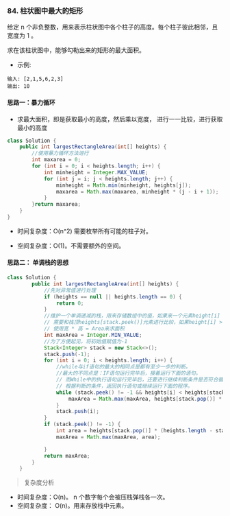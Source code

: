### 84. 柱状图中最大的矩形
给定 n 个非负整数，用来表示柱状图中各个柱子的高度。每个柱子彼此相邻，且宽度为 1 。

求在该柱状图中，能够勾勒出来的矩形的最大面积。

* 示例:
```
输入: [2,1,5,6,2,3]
输出: 10
```

#### 思路一：暴力循环
* 求最大面积，即是获取最小的高度，然后乘以宽度， 进行一一比较，进行获取最小的高度
```java
class Solution {
    public int largestRectangleArea(int[] heights) {
        //使用暴力循环方法进行
        int maxarea = 0;
        for (int i = 0; i < heights.length; i++) {
            int minheight = Integer.MAX_VALUE;
            for (int j = i; j < heights.length; j++) {
                minheight = Math.min(minheight, heights[j]);
                maxarea = Math.max(maxarea, minheight * (j - i + 1));
            }
        }return maxarea;
    }
}
```
* 时间复杂度：O(n^2) 需要枚举所有可能的柱子对。

* 空间复杂度：O(1)。不需要额外的空间。

#### 思路二： 单调栈的思想
```java
class Solution {
        public int largestRectangleArea(int[] heights) {
            //先对异常值进行处理
            if (heights == null || heights.length == 0) {
                return 0;
            }
            //维护一个单调递减的栈，用来存储数组中的值，如果来一个元素height[i]
            // 需要和栈顶heights[stack.peek()]元素进行比较，如果height[i] > heights[stack.peek()],
            // 使用宽 * 高 = Area来求面积
            int maxArea = Integer.MIN_VALUE;
            //为了方便起见，将初始值赋值为-1
            Stack<Integer> stack = new Stack<>();
            stack.push(-1);
            for (int i = 0; i < heights.length; i++) {
                //while与if语句的最大的相同点是都有至少一步的判断。
                //最大的不同点是：IF语句运行完毕后，接着运行下面的语句。
                // 而While中的执行语句运行完毕后，还要进行继续判断条件是否符合循环条件，
                // 根据判断的条件，返回执行语句或继续运行下面的程序。
                while (stack.peek() != -1 && heights[i] < heights[stack.peek()]) {
                    maxArea = Math.max(maxArea, heights[stack.pop()] * (i - stack.peek() - 1));
                }
                stack.push(i);
            }
            if (stack.peek() != -1) {
                int area = heights[stack.pop()] * (heights.length - stack.peek() - 1);
                maxArea = Math.max(maxArea, area);

            }
            return maxArea;
        }
    }
```
> 复杂度分析
* 时间复杂度：O(n)。 n 个数字每个会被压栈弹栈各一次。
* 空间复杂度： O(n)。用来存放栈中元素。
